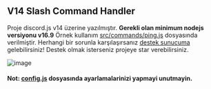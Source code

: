 ## V14 Slash Command Handler
Proje discord.js v14 üzerine yazılmıştır. **Gerekli olan minimum nodejs versiyonu v16.9** Örnek kullanım [src/commands/ping.js](https://github.com/memte/v14-slash-command-handler/blob/es6/src/commands/ping.js) dosyasında verilmiştir. Herhangi bir sorunla karşılaşırsanız [destek sunucuma](https://discord.gg/u6CcYxDchB) gelebilirsiniz!
Destek olmak isterseniz projeye star verebilirsiniz.
 
![image](https://user-images.githubusercontent.com/63320170/175336722-373eaf92-1454-4bce-b97c-e8a629c2628e.png)

#### Not: [config.js](https://github.com/memte/v14-slash-command-handler/blob/es6/src/config.js) dosyasında ayarlamalarinizi yapmayi unutmayin.
